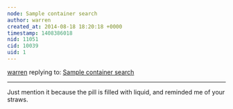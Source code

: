 ```yaml
---
node: Sample container search
author: warren
created_at: 2014-08-18 18:20:18 +0000
timestamp: 1408386018
nid: 11051
cid: 10039
uid: 1
---
```




[warren](../profile/warren) replying to: [Sample container search](../notes/warren/08-14-2014/sample-container-search)

----
Just mention it because the pill is filled with liquid, and reminded me of your straws. 
